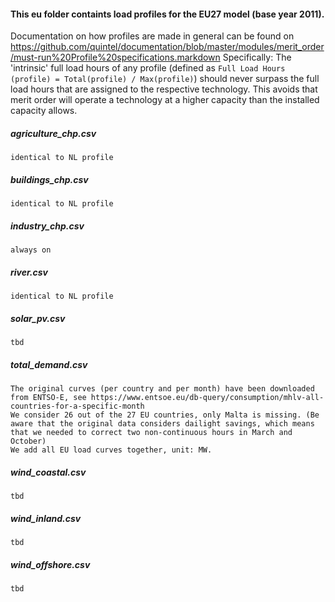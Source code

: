 #### This eu folder containts load profiles for the EU27 model (base year 2011). 

Documentation on how profiles are made in general can be found on https://github.com/quintel/documentation/blob/master/modules/merit_order/must-run%20Profile%20specifications.markdown
Specifically: The 'intrinsic' full load hours of any profile (defined as `Full Load Hours (profile) = Total(profile) / Max(profile)`) should never surpass the full load hours that are assigned to the respective technology. This avoids that merit order will operate a technology at a higher capacity than the installed capacity allows. 

##### agriculture_chp.csv
	identical to NL profile

##### buildings_chp.csv
	identical to NL profile

##### industry_chp.csv
	always on

##### river.csv
	identical to NL profile

##### solar_pv.csv
	tbd

##### total_demand.csv

	The original curves (per country and per month) have been downloaded from ENTSO-E, see https://www.entsoe.eu/db-query/consumption/mhlv-all-countries-for-a-specific-month 
	We consider 26 out of the 27 EU countries, only Malta is missing. (Be aware that the original data considers dailight savings, which means that we needed to correct two non-continuous hours in March and October)
	We add all EU load curves together, unit: MW. 

##### wind_coastal.csv
	tbd

##### wind_inland.csv
	tbd

##### wind_offshore.csv
	tbd

